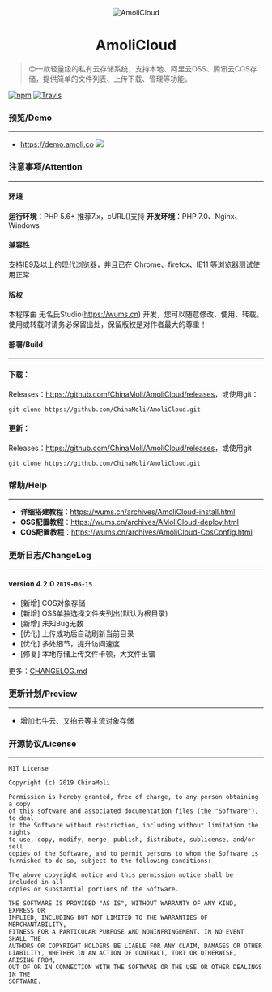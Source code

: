 <p align="center">
<img src="https://s2.ax1x.com/2019/05/30/VKshgs.png" alt="AmoliCloud">
</p>
<h1 align="center">AmoliCloud</h1>

> 😊一款轻量级的私有云存储系统，支持本地、阿里云OSS、腾讯云COS存储，提供简单的文件列表、上传下载、管理等功能。

[![npm](https://img.shields.io/npm/l/dplayer.svg?style=flat-square)](https://github.com/ChinaMoli/AmoliCloud/blob/master/LICENSE)
[![Travis](https://img.shields.io/travis/MoePlayer/DPlayer.svg?style=flat-square)](https://travis-ci.org/ChinaMoli/AmoliCloud)

### 预览/Demo
-----
*  <https://demo.amoli.co>
![](https://s2.ax1x.com/2019/06/09/VDj48f.jpg)

### 注意事项/Attention
-----
#### 环境
**运行环境**：PHP 5.6+ 推荐7.x，cURL()支持
**开发环境**：PHP 7.0、Nginx、Windows
#### 兼容性
支持IE9及以上的现代浏览器，并且已在 Chrome、firefox、IE11 等浏览器测试使用正常
#### 版权
本程序由 无名氏Studio(https://wums.cn) 开发，您可以随意修改、使用、转载。使用或转载时请务必保留出处，保留版权是对作者最大的尊重！

#### 部署/Build
-----
#### 下载：
Releases：<https://github.com/ChinaMoli/AmoliCloud/releases>，或使用git：
~~~
git clone https://github.com/ChinaMoli/AmoliCloud.git
~~~
#### 更新：
Releases：<https://github.com/ChinaMoli/AmoliCloud/releases>，或使用git
~~~
git clone https://github.com/ChinaMoli/AmoliCloud.git
~~~

### 帮助/Help
-----
* **详细搭建教程**：<https://wums.cn/archives/AmoliCloud-install.html>
* **OSS配置教程**：<https://wums.cn/archives/AMoliCloud-deploy.html>
* **COS配置教程**：<https://wums.cn/archives/AmoliCloud-CosConfig.html>

### 更新日志/ChangeLog
-----
#### version 4.2.0 `2019-06-15`
* [新增] COS对象存储
* [新增] OSS单独选择文件夹列出(默认为根目录)
* [新增] 未知Bug无数
* [优化] 上传成功后自动刷新当前目录
* [优化] 多处细节，提升访问速度
* [修复] 本地存储上传文件卡顿，大文件出错

更多：[CHANGELOG.md](https://github.com/ChinaMoli/AmoliCloud/blob/master/CHANGELOG.md)

### 更新计划/Preview
-----
* 增加七牛云、又拍云等主流对象存储

### 开源协议/License
-----
```
MIT License

Copyright (c) 2019 ChinaMoli

Permission is hereby granted, free of charge, to any person obtaining a copy
of this software and associated documentation files (the "Software"), to deal
in the Software without restriction, including without limitation the rights
to use, copy, modify, merge, publish, distribute, sublicense, and/or sell
copies of the Software, and to permit persons to whom the Software is
furnished to do so, subject to the following conditions:

The above copyright notice and this permission notice shall be included in all
copies or substantial portions of the Software.

THE SOFTWARE IS PROVIDED "AS IS", WITHOUT WARRANTY OF ANY KIND, EXPRESS OR
IMPLIED, INCLUDING BUT NOT LIMITED TO THE WARRANTIES OF MERCHANTABILITY,
FITNESS FOR A PARTICULAR PURPOSE AND NONINFRINGEMENT. IN NO EVENT SHALL THE
AUTHORS OR COPYRIGHT HOLDERS BE LIABLE FOR ANY CLAIM, DAMAGES OR OTHER
LIABILITY, WHETHER IN AN ACTION OF CONTRACT, TORT OR OTHERWISE, ARISING FROM,
OUT OF OR IN CONNECTION WITH THE SOFTWARE OR THE USE OR OTHER DEALINGS IN THE
SOFTWARE.
```

